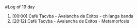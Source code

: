 #Log of 19 day

1. [00:00] Café Tacvba - Avalancha de Exitos - chilanga banda
1. [20:12] Café Tacvba - Avalancha de Exitos - Metamorfosis

